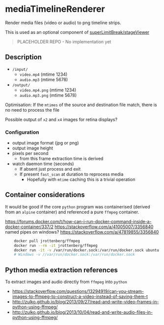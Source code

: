 # mediaTimelineRenderer

Render media files (video or audio) to png timeline strips.

This is used as an optional component of [superLimitBreak/stageViewer](https://github.com/superLimitBreak/stageViewer)

> PLACEHOLDER REPO - No implementation yet

## Description
* `/input/`
    * `video.mp4` (mtime 1234)
    * `audio.mp3` (mtime 5678)
* `/output/`
    * `video.mp4.png` (mtime 1234)
    * `audio.mp3.png` (mtime 5678)

Optimisation: If the `mtimes` of the source and destination file match, there is no need to process the file

Possible output of `x2` and `x4` images for retina displays?

### Configuration

* output image format (jpg or png)
* output image height
* pixels per second
    * from this frame extraction time is derived
* watch daemon time (seconds)
    * If absent just process and exit
    * If present `fast_scan` at duration to reprocess media
        * Hopefully with `mtime` caching this is a trivial operation

## Container considerations

It would be good if the core `python` program was containerised (derived from an `alpine` container) and referenced a pure `ffmpeg` container.

https://forums.docker.com/t/how-can-i-run-docker-command-inside-a-docker-container/337/2
https://stackoverflow.com/a/41005007/3356840
named pipes on windows? https://stackoverflow.com/a/47819855/3356840

```bash
    docker pull jrottenberg/ffmpeg
    docker run --rm -it jrottenberg/ffmpeg
    docker run -it -v /var/run/docker.sock:/var/run/docker.sock ubuntu:latest sh -c "apt-get update ; apt-get install docker.io -y ; bash"
    # Windows -v //var/run/docker.sock:/var/run/docker.sock
```

## Python media extraction references

To extract images and audio directly from `ffmpeg` into `python`

* https://stackoverflow.com/questions/13294919/can-you-stream-images-to-ffmpeg-to-construct-a-video-instead-of-saving-them-t
* http://zulko.github.io/blog/2013/09/27/read-and-write-video-frames-in-python-using-ffmpeg/
* http://zulko.github.io/blog/2013/10/04/read-and-write-audio-files-in-python-using-ffmpeg/
